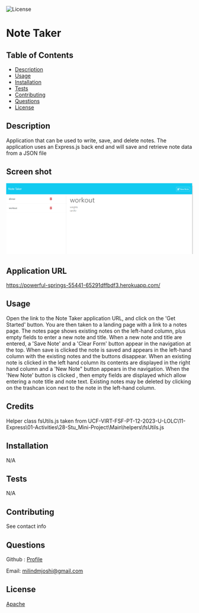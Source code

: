 
![License](https://img.shields.io/badge/License-Apache_2.0-D22128?style=for-the-badge)
# Note Taker

## Table of Contents
* [Description](#description)
* [Usage](#usage)
* [Installation](#installation)
* [Tests](#tests)
* [Contributing](#contributing)
* [Questions](#questions)
* [License](#license)

## Description
Application that can be used to write, save, and delete notes. The application uses an  Express.js back end and will save and retrieve note data from a JSON file

## Screen shot
![Screen shot](./public/assets/images/screenshot.png)

## Application URL
https://powerful-springs-55441-65291dffbdf3.herokuapp.com/

## Usage
Open the link to the Note Taker application URL, and click on the 'Get Started' button. You are then taken to a landing page with a link to a notes page. The notes page shows existing notes on the left-hand column, plus empty fields to enter a new note and title. When a new note and title are entered, a 'Save Note' and a 'Clear Form' button appear in the navigation at the top. When save is clicked the note is saved and appears in the left-hand column with the existing notes and the buttons disappear. When an existing note is clicked in the left hand column its contents are displayed in the right hand column and a 'New Note" button appears in the navigation. When the 'New Note' button is clicked , then empty fields are displayed which allow entering a note title and note text. Existing notes may be deleted by clicking on the trashcan icon next to the note in the left-hand column.

## Credits
Helper class fsUtils.js taken from UCF-VIRT-FSF-PT-12-2023-U-LOLC\11-Express\01-Activities\28-Stu_Mini-Project\Main\helpers\fsUtils.js

## Installation
N/A

## Tests
N/A

## Contributing
See contact info

## Questions
Github : [Profile](https://github.com/milindmjoshi)

Email: [milindmjoshi@gmail.com](mailto:milindmjoshi@gmail.com)
 
## License
[Apache](https://opensource.org/licenses/Apache-2.0)
    
